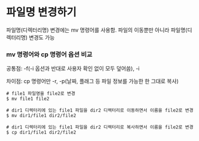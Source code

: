 # 파일명 변경하기

파일명(디렉터리명) 변경에는 mv 명령어를 사용함. 파일의 이동뿐만 아니라 파일명(디렉터리명) 변경도 가능


### mv 명령어와 cp 명령어 옵션 비교
공통점: -f(-i 옵션과 반대로 사용자 확인 없이 모두 덮어씀), -i

차이점: cp 명령어만 -r, -p(날짜, 플래그 등 파일 정보를 가능한 한 그대로 복사)

```shell
# file1 파일명을 file2로 변경
$ mv file1 file2

# dir1 디렉터리에 있는 file1 파일을 dir2 디렉터리로 이동하면서 이름을 file2로 변경
$ mv dir1/file1 dir2/file2

# dir1 디렉터리에 있는 file1 파일을 dir2 디렉터리로 복사하면서 이름을 file2로 변경
$ cp dir1/file1 dir2/file2
```